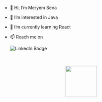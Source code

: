 - 👋 Hi, I’m Meryem Sena
- 👀 I’m interested in Java
- 🌱 I’m currently learning React

- 📫 Reach me on 

	<div href="https://www.linkedin.com/in/meryem-sena-bark-2a8bb0a4/"><img src="https://img.shields.io/badge/LinkedIn-blue?style=for-the-badge&logo=linkedin&logoColor=white" alt="LinkedIn Badge"/></div>
       <br></br>

	<img src="https://komarev.com/ghpvc/?username=MrymSena&style=flat-square&color=blue" alt=""/>

<div id="header" align="center">
  <img src="https://media.giphy.com/media/M9gbBd9nbDrOTu1Mqx/giphy.gif" width="100"/>
</div>
<!---
MrymSena/MrymSena is a ✨ special ✨ repository because its `README.md` (this file) appears on your GitHub profile.
You can click the Preview link to take a look at your changes.
--->
